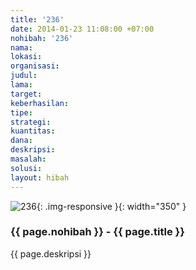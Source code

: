 ```yaml
---
title: '236'
date: 2014-01-23 11:08:00 +07:00
nohibah: '236'
nama:
lokasi:
organisasi:
judul:
lama:
target:
keberhasilan:
tipe:
strategi:
kuantitas:
dana:
deskripsi:
masalah:
solusi:
layout: hibah
---
```


![236](/static/img/hibahcms/236.png){: .img-responsive }{: width="350" }

### {{ page.nohibah }} - {{ page.title }}

{{ page.deskripsi }}
